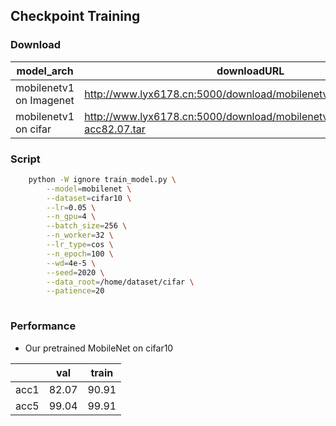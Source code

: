 


## Checkpoint Training

### Download

| model_arch              | downloadURL                                                  |
| ----------------------- | ------------------------------------------------------------ |
| mobilenetv1 on Imagenet | http://www.lyx6178.cn:5000/download/mobilenetv1_imagenet.pth.tar |
| mobilenetv1 on cifar    | http://www.lyx6178.cn:5000/download/mobilenetv1_cifar10_top1-acc82.07.tar |

### Script

```bash
    python -W ignore train_model.py \
        --model=mobilenet \
        --dataset=cifar10 \
        --lr=0.05 \
        --n_gpu=4 \
        --batch_size=256 \
        --n_worker=32 \
        --lr_type=cos \
        --n_epoch=100 \
        --wd=4e-5 \
        --seed=2020 \
        --data_root=/home/dataset/cifar \
        --patience=20
 
```

### Performance 

- Our pretrained MobileNet on cifar10

|      | val   | train |
| ---- | ----- | ----- |
| acc1 | 82.07 | 90.91 |
| acc5 | 99.04 | 99.91 |



